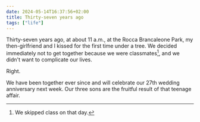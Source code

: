 ```yaml
---
date: 2024-05-14T16:37:56+02:00
title: Thirty-seven years ago
tags: ["life"]
---
```

Thirty-seven years ago, at about 11 a.m., at the Rocca Brancaleone Park, my then-girlfriend and I kissed for the first time under a tree. We decided immediately not to get together because we were classmates[^1], and we didn't want to complicate our lives. 

Right. 

We have been together ever since and will celebrate our 27th wedding anniversary next week. Our three sons are the fruitful result of that teenage affair.

[^1]: We skipped class on that day.